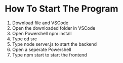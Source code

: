 # How To Start The Program

1. Download file and VSCode
2. Open the downloaded folder in VSCode
3. Open Powershell npm install
4. Type cd src
5. Type node server.js to start the backend
6. Open a seperate Powershell
7. Type npm start to start the frontend